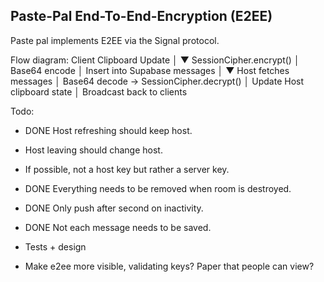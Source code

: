 ## Paste-Pal End-To-End-Encryption (E2EE)
Paste pal implements E2EE via the Signal protocol.

Flow diagram:
Client Clipboard Update
│
▼
SessionCipher.encrypt()
│
Base64 encode
│
Insert into Supabase messages
│
▼
Host fetches messages
│
Base64 decode → SessionCipher.decrypt()
│
Update Host clipboard state
│
Broadcast back to clients

Todo:
- DONE Host refreshing should keep host.
- Host leaving should change host.
- If possible, not a host key but rather a server key.
- DONE Everything needs to be removed when room is destroyed.
- DONE Only push after second on inactivity.
- DONE Not each message needs to be saved.
- Tests + design

- Make e2ee more visible, validating keys? Paper that people can view?